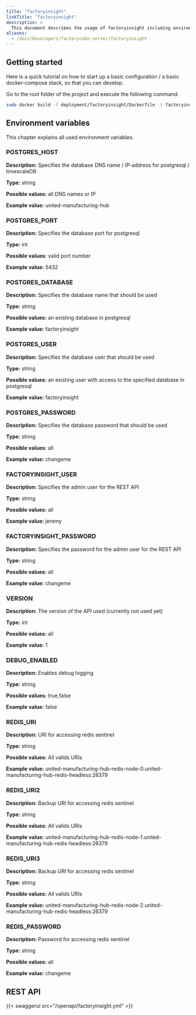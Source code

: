 ```yaml
---
title: "factoryinsight"
linkTitle: "factoryinsight"
description: >
  This document describes the usage of factoryinsight including environment variables and the REST API
aliases:
  - /docs/Developers/factorycube-server/factoryinsight
---
```


## Getting started

Here is a quick tutorial on how to start up a basic configuration / a basic docker-compose stack, so that you can develop.

Go to the root folder of the project and execute the following command:

```bash
sudo docker build -f deployment/factoryinsight/Dockerfile -t factoryinsight:latest . && sudo docker run factoryinsight:latest 
```

## Environment variables

This chapter explains all used environment variables.

### POSTGRES_HOST

**Description:** Specifies the database DNS name / IP-address for postgresql / timescaleDB 

**Type:** string

**Possible values:** all DNS names or IP 

**Example value:**  united-manufacturing-hub

### POSTGRES_PORT

**Description:** Specifies the database port for postgresql 

**Type:** int

**Possible values:** valid port number 

**Example value:** 5432

### POSTGRES_DATABASE

**Description:** Specifies the database name that should be used 

**Type:** string

**Possible values:** an existing database in postgresql 

**Example value:**  factoryinsight

### POSTGRES_USER

**Description:** Specifies the database user that should be used 

**Type:** string

**Possible values:** an existing user with access to the specified database in postgresql 

**Example value:**  factoryinsight

### POSTGRES_PASSWORD

**Description:** Specifies the database password that should be used 

**Type:** string

**Possible values:** all

**Example value:**  changeme

### FACTORYINSIGHT_USER

**Description:** Specifies the admin user for the REST API 

**Type:** string

**Possible values:** all

**Example value:**  jeremy

### FACTORYINSIGHT_PASSWORD

**Description:** Specifies the password for the admin user for the REST API 

**Type:** string

**Possible values:** all

**Example value:**  changeme

### VERSION

**Description:** The version of the API used (currently not used yet) 

**Type:** int

**Possible values:** all

**Example value:**  1

### DEBUG_ENABLED

**Description:** Enables debug logging 

**Type:** string

**Possible values:** true,false

**Example value:**  false

### REDIS_URI

**Description:** URI for accessing redis sentinel  

**Type:** string

**Possible values:** All valids URIs

**Example value:** united-manufacturing-hub-redis-node-0.united-manufacturing-hub-redis-headless:26379

### REDIS_URI2

**Description:** Backup URI for accessing redis sentinel  

**Type:** string

**Possible values:** All valids URIs

**Example value:** united-manufacturing-hub-redis-node-1.united-manufacturing-hub-redis-headless:26379

### REDIS_URI3

**Description:** Backup URI for accessing redis sentinel  

**Type:** string

**Possible values:** All valids URIs

**Example value:** united-manufacturing-hub-redis-node-2.united-manufacturing-hub-redis-headless:26379

### REDIS_PASSWORD

**Description:** Password for accessing redis sentinel  

**Type:** string

**Possible values:** all 

**Example value:** changeme 


## REST API

{{< swaggerui src="/openapi/factoryinsight.yml" >}}

